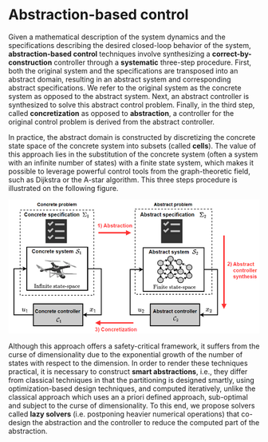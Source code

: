 # Abstraction-based control

Given a mathematical description of the system dynamics and the specifications describing the desired closed-loop behavior of the system, **abstraction-based control** techniques involve synthesizing a **correct-by-construction** controller through a **systematic** three-step procedure.
First, both the original system and the specifications are transposed into an abstract domain, resulting in an abstract system and corresponding abstract specifications.
We refer to the original system as the concrete system as opposed to the abstract system.
Next, an abstract controller is synthesized to solve this abstract control problem. Finally, in the third step, called **concretization** as opposed to **abstraction**, a controller for the original control problem is derived from the abstract controller.

In practice, the abstract domain is constructed by discretizing the concrete state space of the concrete system into subsets (called **cells**).
The value of this approach lies in the substitution of the concrete system (often a system with an infinite number of states) with a finite state system, which makes it possible to leverage powerful control tools from the graph-theoretic field, such as Dijkstra or the A-star algorithm.
This three steps procedure is illustrated on the following figure.

![Abstraction-based control.](https://github.com/dionysos-dev/Dionysos.jl/blob/master/docs/assets/abstraction.png?raw=true)

Although this approach offers a safety-critical framework, it suffers from the curse of dimensionality due to the exponential growth of the number of states with respect to the dimension.
In order to render these techniques practical, it is necessary to construct **smart abstractions**, i.e., they differ from classical techniques in that the partitioning is designed smartly, using optimization-based design techniques, and computed iteratively, unlike the classical approach which uses an a priori defined approach, sub-optimal and subject to the curse of dimensionality.
To this end, we propose solvers called **lazy solvers** (i.e. postponing heavier numerical operations) that co-design the abstraction and the controller to reduce the computed part of the abstraction.